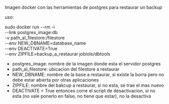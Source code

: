 Imagen docker con las herramientas de postgres para restaurar un backup

uso:

sudo docker run --rm -i \
    --link postgres_image:db \
    -v path_al_filestore:/filestore \
    --env NEW_DBNAME=database_name \
    --env DEACTIVATE=True \
    --env ZIPFILE=backup_a_restaurar
    jobiols/dbtools

- postgres_image: nombre de la imagen donde esta el servidor postgres
- path_al_filestore: ubicacion del filestore a restaurar
- NEW_DBNAME: nombre de la base a restaurar, si existe la borra pero no debe estar abierta por otras aplicaciones
- ZIPFILE: nombre del bakcup a restaurar, si no esta, se trae el mas nuevo
- DEACTIVATE = True entonces corre el script de desactivacion, si no esta (no vale ponerlo en false, no tiene que estar), no la desactiva
